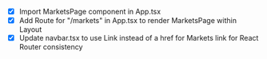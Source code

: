 - [x] Import MarketsPage component in App.tsx
- [x] Add Route for "/markets" in App.tsx to render MarketsPage within Layout
- [x] Update navbar.tsx to use Link instead of a href for Markets link for React Router consistency
